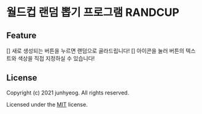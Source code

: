 # 월드컵 랜덤 뽑기 프로그램 RANDCUP

## Feature

[] 새로 생성되는 버튼을 누르면 랜덤으로 골라드립니다!
[] 아이콘을 눌러 버튼의 텍스트와 색상을 직접 지정하실 수 있습니다!

## License

Copyright (c) 2021 junhyeog. All rights reserved.

Licensed under the [MIT](LICENSE) license.
